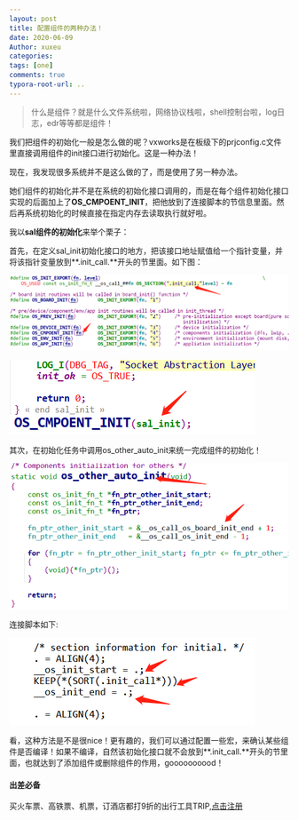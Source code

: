 ```yaml
---
layout: post
title: 配置组件的两种办法！
date: 2020-06-09
Author: xuxeu
categories: 
tags: [one]
comments: true
typora-root-url: ..
---
```


> 什么是组件？就是什么文件系统啦，网络协议栈啦，shell控制台啦，log日志，edr等等都是组件！

我们把组件的初始化一般是怎么做的呢？vxworks是在板级下的prjconfig.c文件里直接调用组件的init接口进行初始化。这是一种办法！

现在，我发现很多系统并不是这么做的了，而是使用了另一种办法。

她们组件的初始化并不是在系统的初始化接口调用的，而是在每个组件初始化接口实现的后面加上了**OS_CMPOENT_INIT**，把他放到了连接脚本的节信息里面。然后再系统初始化的时候直接在指定内存去读取执行就好啦。

我以**sal组件的初始化**来举个栗子：

首先，在定义sal_init初始化接口的地方，把该接口地址赋值给一个指针变量，并将该指针变量放到**.init_call.**开头的节里面。如下图：

![1](/images/2020-06-09-componet/1.png)

![2](/images/2020-06-09-componet/2.png)

其次，在初始化任务中调用os_other_auto_init来统一完成组件的初始化！

![3](/images/2020-06-09-componet/3.png)

连接脚本如下:

![4](/images/2020-06-09-componet/4.png)

看，这种方法是不是很nice！更有趣的，我们可以通过配置一些宏，来确认某些组件是否编译！如果不编译，自然该初始化接口就不会放到**.init_call.**开头的节里面，也就达到了添加组件或删除组件的作用，goooooooood！

#### 出差必备

买火车票、高铁票、机票，订酒店都打9折的出行工具TRIP,[点击注册](https://h5.itrip.world/#/register/6tpd1Z)